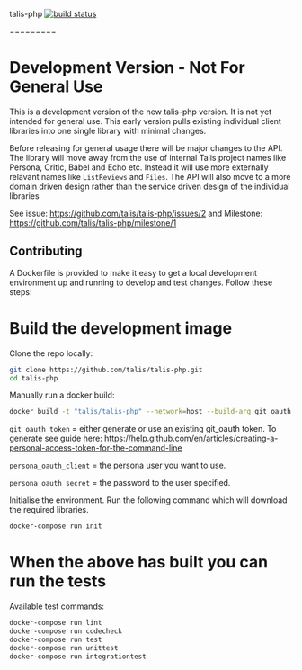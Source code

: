 talis-php [![build status](https://travis-ci.org/talis/talis-php.svg?branch=master)](https://travis-ci.org/talis/talis-php)

=========

# Development Version - Not For General Use

This is a development version of the new talis-php version. It is not yet intended for general use.
This early version pulls existing individual client libraries into one single library with minimal
changes.

Before releasing for general usage there will be major changes to the API. The library will move
away from the use of internal Talis project names like Persona, Critic, Babel and Echo etc.
Instead it will use more externally relavant names like ```ListReviews``` and ```Files```.
The API will also move to a more domain driven design rather than the service driven design
of the individual libraries

See issue: https://github.com/talis/talis-php/issues/2 and Milestone: https://github.com/talis/talis-php/milestone/1

## Contributing

A Dockerfile is provided to make it easy to get a local development environment
up and running to develop and test changes. Follow these steps:

# Build the development image

Clone the repo locally:

```bash
git clone https://github.com/talis/talis-php.git
cd talis-php
```

Manually run a docker build:

```bash
docker build -t "talis/talis-php" --network=host --build-arg git_oauth_token=<your-git-oauth-token-goes-here> --build-arg persona_oauth_client=<persona-user-goes-here> --build-arg persona_oauth_secret=<persona-secret-goes-here> .
```

`git_oauth_token` = either generate or use an existing git_oauth token. To generate see guide here: https://help.github.com/en/articles/creating-a-personal-access-token-for-the-command-line

`persona_oauth_client` = the persona user you want to use.

`persona_oauth_secret` =  the password to the user specified.

Initialise the environment. Run the following command which will download the required libraries.

```bash
docker-compose run init
```

# When the above has built you can run the tests

Available test commands:

```bash
docker-compose run lint
docker-compose run codecheck
docker-compose run test
docker-compose run unittest
docker-compose run integrationtest
```
